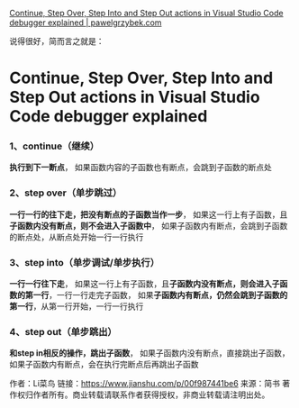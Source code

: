 [Continue, Step Over, Step Into and Step Out actions in Visual Studio Code debugger explained | pawelgrzybek.com](https://pawelgrzybek.com/continue-step-over-step-into-and-step-out-actions-in-visual-studio-code-debugger-explained/)

说得很好，简而言之就是：

# Continue, Step Over, Step Into and Step Out actions in Visual Studio Code debugger explained

### 1、continue（继续）

**执行到下一断点**，
 如果函数内容的子函数也有断点，会跳到子函数的断点处

### 2、step over（单步跳过）

**一行一行的往下走，把没有断点的子函数当作一步**，
 如果这一行上有子函数，且**子函数内没有断点，则不会进入子函数中**，
 如果子函数内有断点，会跳到子函数的断点处，从断点处开始一行一行执行

### 3、step into（单步调试/单步执行）

**一行一行往下走**，
 如果这一行上有子函数，且**子函数内没有断点，则会进入子函数的第一行**，一行一行走完子函数，
 如果**子函数内有断点，仍然会跳到子函数的第一行**，从第一行开始，一行一行执行

### 4、step out（单步跳出）

**和step in相反的操作，跳出子函数**，
 如果子函数内没有断点，直接跳出子函数，
 如果子函数内有断点，会在执行完断点后再跳出子函数

作者：Li菜鸟
链接：https://www.jianshu.com/p/00f987441be6
来源：简书
著作权归作者所有。商业转载请联系作者获得授权，非商业转载请注明出处。